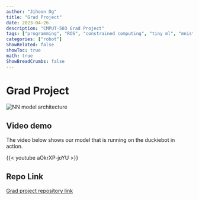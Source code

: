 ```yaml
---
author: "Jihoon Og"
title: "Grad Project"
date: 2023-04-26
description: "CMPUT-503 Grad Project"
tags: ["programming", "ROS", "constrained computing", "tiny ml", "mnist"]
categories: ["robot"]
ShowRelated: false
showToc: true
math: true
ShowBreadCrumbs: false
---
```


# Grad Project


![NN model architecture](/uploads/NN-mode-arch.png)


## Video demo

The video below shows our model that is running on the duckiebot in action.

{{< youtube aOkrXP-joYU >}}

## Repo Link

[Grad project repository link](https://github.com/jihoonog/CMPUT-503-Grad-Project)
